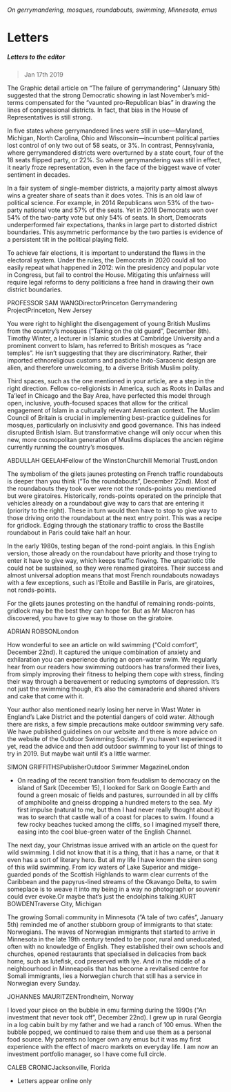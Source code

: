 ###### On gerrymandering, mosques, roundabouts, swimming, Minnesota, emus
# Letters 
##### Letters to the editor 
> Jan 17th 2019 
The Graphic detail article on “The failure of gerrymandering” (January 5th) suggested that the strong Democratic showing in last November’s mid-terms compensated for the “vaunted pro-Republican bias” in drawing the lines of congressional districts. In fact, that bias in the House of Representatives is still strong. 
In five states where gerrymandered lines were still in use—Maryland, Michigan, North Carolina, Ohio and Wisconsin—incumbent political parties lost control of only two out of 58 seats, or 3%. In contrast, Pennsylvania, where gerrymandered districts were overturned by a state court, four of the 18 seats flipped party, or 22%. So where gerrymandering was still in effect, it nearly froze representation, even in the face of the biggest wave of voter sentiment in decades. 
In a fair system of single-member districts, a majority party almost always wins a greater share of seats than it does votes. This is an old law of political science. For example, in 2014 Republicans won 53% of the two-party national vote and 57% of the seats. Yet in 2018 Democrats won over 54% of the two-party vote but only 54% of seats. In short, Democrats underperformed fair expectations, thanks in large part to distorted district boundaries. This asymmetric performance by the two parties is evidence of a persistent tilt in the political playing field. 
To achieve fair elections, it is important to understand the flaws in the electoral system. Under the rules, the Democrats in 2020 could all too easily repeat what happened in 2012: win the presidency and popular vote in Congress, but fail to control the House. Mitigating this unfairness will require legal reforms to deny politicians a free hand in drawing their own district boundaries. 
PROFESSOR SAM WANGDirectorPrinceton Gerrymandering ProjectPrinceton, New Jersey 
You were right to highlight the disengagement of young British Muslims from the country’s mosques (“Taking on the old guard”, December 8th). Timothy Winter, a lecturer in Islamic studies at Cambridge University and a prominent convert to Islam, has referred to British mosques as “race temples”. He isn’t suggesting that they are discriminatory. Rather, their imported ethnoreligious customs and pastiche Indo-Saracenic design are alien, and therefore unwelcoming, to a diverse British Muslim polity. 
Third spaces, such as the one mentioned in your article, are a step in the right direction. Fellow co-religionists in America, such as Roots in Dallas and Ta’leef in Chicago and the Bay Area, have perfected this model through open, inclusive, youth-focused spaces that allow for the critical engagement of Islam in a culturally relevant American context. The Muslim Council of Britain is crucial in implementing best-practice guidelines for mosques, particularly on inclusivity and good governance. This has indeed disrupted British Islam. But transformative change will only occur when this new, more cosmopolitan generation of Muslims displaces the ancien régime currently running the country’s mosques. 
ABDULLAH GEELAHFellow of the WinstonChurchill Memorial TrustLondon 
The symbolism of the gilets jaunes protesting on French traffic roundabouts is deeper than you think (“To the roundabouts”, December 22nd). Most of the roundabouts they took over were not the ronds-points you mentioned but were giratoires. Historically, ronds-points operated on the principle that vehicles already on a roundabout give way to cars that are entering it (priority to the right). These in turn would then have to stop to give way to those driving onto the roundabout at the next entry point. This was a recipe for gridlock. Edging through the stationary traffic to cross the Bastille roundabout in Paris could take half an hour. 
In the early 1980s, testing began of the rond-point anglais. In this English version, those already on the roundabout have priority and those trying to enter it have to give way, which keeps traffic flowing. The unpatriotic title could not be sustained, so they were renamed giratoires. Their success and almost universal adoption means that most French roundabouts nowadays with a few exceptions, such as l’Etoile and Bastille in Paris, are giratoires, not ronds-points. 
For the gilets jaunes protesting on the handful of remaining ronds-points, gridlock may be the best they can hope for. But as Mr Macron has discovered, you have to give way to those on the giratoire. 
ADRIAN ROBSONLondon 
How wonderful to see an article on wild swimming (“Cold comfort”, December 22nd). It captured the unique combination of anxiety and exhilaration you can experience during an open-water swim. We regularly hear from our readers how swimming outdoors has transformed their lives, from simply improving their fitness to helping them cope with stress, finding their way through a bereavement or reducing symptoms of depression. It’s not just the swimming though, it’s also the camaraderie and shared shivers and cake that come with it. 
Your author also mentioned nearly losing her nerve in Wast Water in England’s Lake District and the potential dangers of cold water. Although there are risks, a few simple precautions make outdoor swimming very safe. We have published guidelines on our website and there is more advice on the website of the Outdoor Swimming Society. If you haven’t experienced it yet, read the advice and then add outdoor swimming to your list of things to try in 2019. But maybe wait until it’s a little warmer. 
SIMON GRIFFITHSPublisherOutdoor Swimmer MagazineLondon 
* On reading of the recent transition from feudalism to democracy on the island of Sark (December 15), I looked for Sark on Google Earth and found a green mosaic of fields and pastures, surrounded in all by cliffs of amphibolite and gneiss dropping a hundred meters to the sea. My first impulse (natural to me, but then I had never really thought about it) was to search that castle wall of a coast for places to swim. I found a few rocky beaches tucked among the cliffs, so I imagined myself there, easing into the cool blue-green water of the English Channel. 
The next day, your Christmas issue arrived with an article on the quest for wild swimming. I did not know that it is a thing, that it has a name, or that it even has a sort of literary hero. But all my life I have known the siren song of this wild swimming. From icy waters of Lake Superior and midge-guarded ponds of the Scottish Highlands to warm clear currents of the Caribbean and the papyrus-lined streams of the Okavango Delta, to swim someplace is to weave it into my being in a way no photograph or souvenir could ever evoke.Or maybe that’s just the endolphins talking.KURT BOWDENTraverse City, Michigan 
The growing Somali community in Minnesota (“A tale of two cafés”, January 5th) reminded me of another stubborn group of immigrants to that state: Norwegians. The waves of Norwegian immigrants that started to arrive in Minnesota in the late 19th century tended to be poor, rural and uneducated, often with no knowledge of English. They established their own schools and churches, opened restaurants that specialised in delicacies from back home, such as lutefisk, cod preserved with lye. And in the middle of a neighbourhood in Minneapolis that has become a revitalised centre for Somali immigrants, lies a Norwegian church that still has a service in Norwegian every Sunday. 
JOHANNES MAURITZENTrondheim, Norway 
I loved your piece on the bubble in emu farming during the 1990s (“An investment that never took off”, December 22nd). I grew up in rural Georgia in a log cabin built by my father and we had a ranch of 100 emus. When the bubble popped, we continued to raise them and use them as a personal food source. My parents no longer own any emus but it was my first experience with the effect of macro markets on everyday life. I am now an investment portfolio manager, so I have come full circle. 
CALEB CRONICJacksonville, Florida 
* Letters appear online only 
